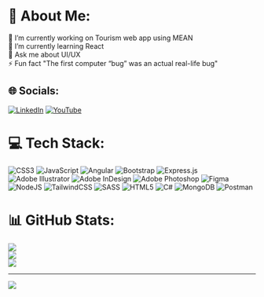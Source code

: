 # 💫 About Me:
🔭 I’m currently working on Tourism web app using MEAN<br>🌱 I’m currently learning React<br>💬 Ask me about UI/UX<br>⚡ Fun fact "The first computer “bug” was an actual real-life bug"


## 🌐 Socials:
[![LinkedIn](https://img.shields.io/badge/LinkedIn-%230077B5.svg?logo=linkedin&logoColor=white)](https://www.linkedin.com/in/karim-elmeniawy-a3036a1ba/) [![YouTube](https://img.shields.io/badge/YouTube-%23FF0000.svg?logo=YouTube&logoColor=white)](https://youtube.com/@@kmeniawy) 

# 💻 Tech Stack:
![CSS3](https://img.shields.io/badge/css3-%231572B6.svg?style=flat&logo=css3&logoColor=white) ![JavaScript](https://img.shields.io/badge/javascript-%23323330.svg?style=flat&logo=javascript&logoColor=%23F7DF1E) ![Angular](https://img.shields.io/badge/angular-%23DD0031.svg?style=flat&logo=angular&logoColor=white) ![Bootstrap](https://img.shields.io/badge/bootstrap-%23563D7C.svg?style=flat&logo=bootstrap&logoColor=white) ![Express.js](https://img.shields.io/badge/express.js-%23404d59.svg?style=flat&logo=express&logoColor=%2361DAFB) ![Adobe Illustrator](https://img.shields.io/badge/adobeillustrator-%23FF9A00.svg?style=flat&logo=adobeillustrator&logoColor=white) ![Adobe InDesign](https://img.shields.io/badge/Adobe%20InDesign-49021F?style=flat&logo=adobeindesign&logoColor=white) ![Adobe Photoshop](https://img.shields.io/badge/adobephotoshop-%2331A8FF.svg?style=flat&logo=adobephotoshop&logoColor=white) 	![Figma](https://img.shields.io/badge/figma-%23F24E1E.svg?style=flat&logo=figma&logoColor=white) ![NodeJS](https://img.shields.io/badge/node.js-6DA55F?style=flat&logo=node.js&logoColor=white) ![TailwindCSS](https://img.shields.io/badge/tailwindcss-%2338B2AC.svg?style=flat&logo=tailwind-css&logoColor=white) ![SASS](https://img.shields.io/badge/SASS-hotpink.svg?style=flat&logo=SASS&logoColor=white) ![HTML5](https://img.shields.io/badge/html5-%23E34F26.svg?style=flat&logo=html5&logoColor=white) ![C#](https://img.shields.io/badge/c%23-%23239120.svg?style=flat&logo=c-sharp&logoColor=white) ![MongoDB](https://img.shields.io/badge/MongoDB-%234ea94b.svg?style=flat&logo=mongodb&logoColor=white) ![Postman](https://img.shields.io/badge/Postman-FF6C37?style=flat&logo=postman&logoColor=white)
# 📊 GitHub Stats:
![](https://github-readme-stats.vercel.app/api?username=KMeniawy&theme=radical&hide_border=true&include_all_commits=false&count_private=false)<br/>
![](https://github-readme-streak-stats.herokuapp.com/?user=KMeniawy&theme=radical&hide_border=true)<br/>
![](https://github-readme-stats.vercel.app/api/top-langs/?username=KMeniawy&theme=radical&hide_border=true&include_all_commits=false&count_private=false&layout=compact)

---
[![](https://visitcount.itsvg.in/api?id=KMeniawy&icon=0&color=11)](https://visitcount.itsvg.in)

<!-- Proudly created with GPRM ( https://gprm.itsvg.in ) -->
